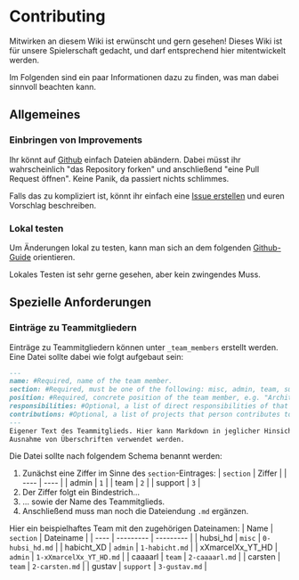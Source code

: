 # Contributing

Mitwirken an diesem Wiki ist erwünscht und gern gesehen! Dieses Wiki ist für
unsere Spielerschaft gedacht, und darf entsprechend hier mitentwickelt werden.

Im Folgenden sind ein paar Informationen dazu zu finden, was man dabei sinnvoll
beachten kann.

## Allgemeines

### Einbringen von Improvements

Ihr könnt auf [Github](https://github.com/FLBadoras/wiki) einfach Dateien
abändern. Dabei müsst ihr wahrscheinlich "das Repository forken" und
anschließend "eine Pull Request öffnen". Keine Panik, da passiert nichts
schlimmes.

Falls das zu kompliziert ist, könnt ihr einfach eine [Issue
erstellen](https://github.com/FLBadoras/wiki/issues/new) und euren Vorschlag
beschreiben.

### Lokal testen

Um Änderungen lokal zu testen, kann man sich an dem folgenden
[Github-Guide](https://docs.github.com/de/pages/setting-up-a-github-pages-site-with-jekyll/testing-your-github-pages-site-locally-with-jekyll?platform=linux)
orientieren.

Lokales Testen ist sehr gerne gesehen, aber kein zwingendes Muss.

## Spezielle Anforderungen

### Einträge zu Teammitgliedern

Einträge zu Teammitgliedern können unter `_team_members` erstellt werden. Eine
Datei sollte dabei wie folgt aufgebaut sein:

```md
---
name: #Required, name of the team member.
section: #Required, must be one of the following: misc, admin, team, support
position: #Required, concrete position of the team member, e.g. "Architekt"
responsibilities: #Optional, a list of direct responsibilities of that person
contributions: #Optional, a list of projects that person contributes to
---
Eigener Text des Teammitglieds. Hier kann Markdown in jeglicher Hinsicht mit
Ausnahme von Überschriften verwendet werden.
```

Die Datei sollte nach folgendem Schema benannt werden:
1. Zunächst eine Ziffer im Sinne des `section`-Eintrages:
| `section` | Ziffer |
| ---- | ---- |
| admin | `1` |
| team | `2` |
| support | `3` |
2. Der Ziffer folgt ein Bindestrich...
3. ... sowie der Name des Teammitglieds.
4. Anschließend muss man noch die Dateiendung `.md` ergänzen.

Hier ein beispielhaftes Team mit den zugehörigen Dateinamen:
| Name | `section` | Dateiname |
| ---- | --------- | --------- |
| hubsi_hd | `misc` | `0-hubsi_hd.md` |
| habicht_XD | `admin` | `1-habicht.md` |
| xXmarcelXx_YT_HD | `admin` | `1-xXmarcelXx_YT_HD.md` |
| caaaarl | `team` | `2-caaaarl.md` |
| carsten | `team` | `2-carsten.md` |
| gustav | `support` | `3-gustav.md` |
